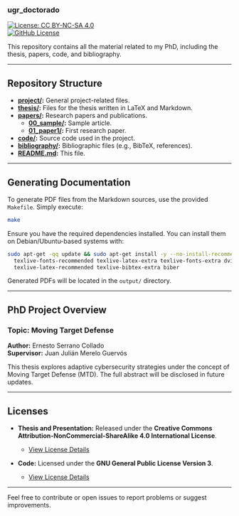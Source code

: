 ### **ugr_doctorado**

[![License: CC BY-NC-SA 4.0](https://img.shields.io/badge/License-CC%20BY--NC--SA%204.0-lightgrey.svg)](https://creativecommons.org/licenses/by-nc-sa/4.0/)  
[![GitHub License](https://img.shields.io/github/license/erseco/ugr_doctorado.svg)](https://github.com/erseco/ugr_doctorado/blob/master/LICENSE)

This repository contains all the material related to my PhD, including the thesis, papers, code, and bibliography.

---

## **Repository Structure**

- **[project/](project/):** General project-related files.  
- **[thesis/](thesis/):** Files for the thesis written in LaTeX and Markdown.  
- **[papers/](papers/):** Research papers and publications.  
  - **[00_sample/](papers/00_sample/):** Sample article.  
  - **[01_paper1/](papers/01_paper1/):** First research paper.  
- **[code/](code/):** Source code used in the project.  
- **[bibliography/](bibliography/):** Bibliographic files (e.g., BibTeX, references).  
- **[README.md](README.md):** This file.  

---

## **Generating Documentation**

To generate PDF files from the Markdown sources, use the provided `Makefile`. Simply execute:

```bash
make
```

Ensure you have the required dependencies installed. You can install them on Debian/Ubuntu-based systems with:

```bash
sudo apt-get -qq update && sudo apt-get install -y --no-install-recommends \
  texlive-fonts-recommended texlive-latex-extra texlive-fonts-extra dvipng \
  texlive-latex-recommended texlive-bibtex-extra biber
```

Generated PDFs will be located in the `output/` directory.

---

## **PhD Project Overview**

### **Topic: Moving Target Defense**  
**Author:** Ernesto Serrano Collado  
**Supervisor:** Juan Julián Merelo Guervós  

This thesis explores adaptive cybersecurity strategies under the concept of Moving Target Defense (MTD). The full abstract will be disclosed in future updates.

---

## **Licenses**

- **Thesis and Presentation:** Released under the **Creative Commons Attribution-NonCommercial-ShareAlike 4.0 International License**.  
  - [View License Details](https://creativecommons.org/licenses/by-nc-sa/4.0/)

- **Code:** Licensed under the **GNU General Public License Version 3**.  
  - [View License Details](https://www.gnu.org/licenses/gpl-3.0.html)

---

Feel free to contribute or open issues to report problems or suggest improvements.